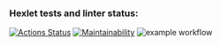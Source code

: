 ### Hexlet tests and linter status:
[![Actions Status](https://github.com/AndreyGrigorev/frontend-project-lvl1/workflows/hexlet-check/badge.svg)](https://github.com/AndreyGrigorev/frontend-project-lvl1/actions)
[![Maintainability](https://api.codeclimate.com/v1/badges/a99a88d28ad37a79dbf6/maintainability)](https://codeclimate.com/github/codeclimate/codeclimate/maintainability)
![example workflow](https://github.com/AndreyGrigorev/frontend-project-lvl1/actions/workflows/make-lint.yml/badge.svg?event=push)